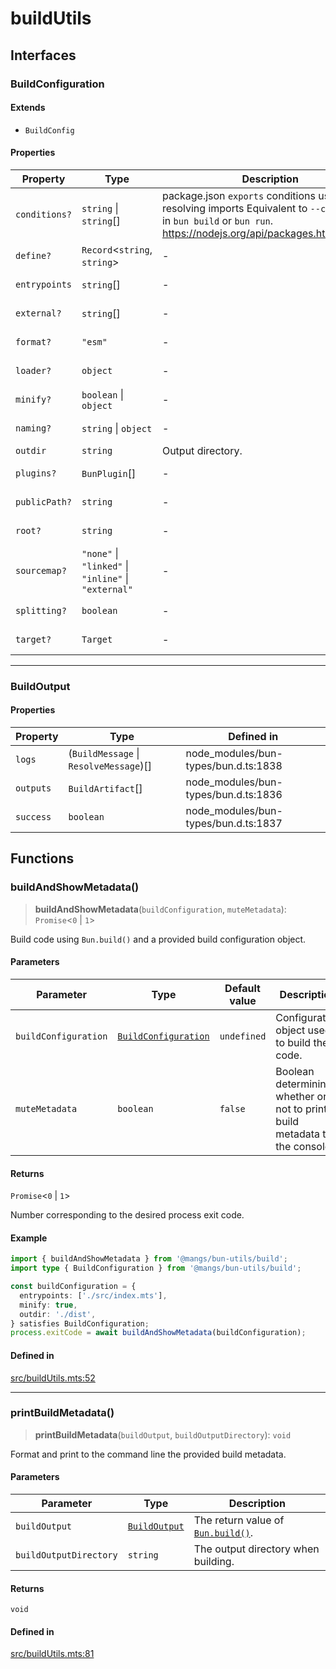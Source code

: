# buildUtils

## Interfaces

### BuildConfiguration

#### Extends

- `BuildConfig`

#### Properties

| Property | Type | Description | Overrides | Inherited from | Defined in |
| ------ | ------ | ------ | ------ | ------ | ------ |
| `conditions?` | `string` \| `string`[] | package.json `exports` conditions used when resolving imports Equivalent to `--conditions` in `bun build` or `bun run`. https://nodejs.org/api/packages.html#exports | - | `BuildConfig.conditions` | node\_modules/bun-types/bun.d.ts:1583 |
| `define?` | `Record`\<`string`, `string`\> | - | - | `BuildConfig.define` | node\_modules/bun-types/bun.d.ts:1572 |
| `entrypoints` | `string`[] | - | - | `BuildConfig.entrypoints` | node\_modules/bun-types/bun.d.ts:1555 |
| `external?` | `string`[] | - | - | `BuildConfig.external` | node\_modules/bun-types/bun.d.ts:1570 |
| `format?` | `"esm"` | - | - | `BuildConfig.format` | node\_modules/bun-types/bun.d.ts:1558 |
| `loader?` | `object` | - | - | `BuildConfig.loader` | node\_modules/bun-types/bun.d.ts:1574 |
| `minify?` | `boolean` \| `object` | - | - | `BuildConfig.minify` | node\_modules/bun-types/bun.d.ts:1584 |
| `naming?` | `string` \| `object` | - | - | `BuildConfig.naming` | node\_modules/bun-types/bun.d.ts:1559 |
| `outdir` | `string` | Output directory. | `BuildConfig.outdir` | - | [src/buildUtils.mts:30](https://github.com/mangs/bun-utils/blob/b2483cf53a52ce0acdae9b1dc610b41280c5d867/src/buildUtils.mts#L30) |
| `plugins?` | `BunPlugin`[] | - | - | `BuildConfig.plugins` | node\_modules/bun-types/bun.d.ts:1568 |
| `publicPath?` | `string` | - | - | `BuildConfig.publicPath` | node\_modules/bun-types/bun.d.ts:1571 |
| `root?` | `string` | - | - | `BuildConfig.root` | node\_modules/bun-types/bun.d.ts:1566 |
| `sourcemap?` | `"none"` \| `"linked"` \| `"inline"` \| `"external"` | - | - | `BuildConfig.sourcemap` | node\_modules/bun-types/bun.d.ts:1575 |
| `splitting?` | `boolean` | - | - | `BuildConfig.splitting` | node\_modules/bun-types/bun.d.ts:1567 |
| `target?` | `Target` | - | - | `BuildConfig.target` | node\_modules/bun-types/bun.d.ts:1557 |

***

### BuildOutput

#### Properties

| Property | Type | Defined in |
| ------ | ------ | ------ |
| `logs` | (`BuildMessage` \| `ResolveMessage`)[] | node\_modules/bun-types/bun.d.ts:1838 |
| `outputs` | `BuildArtifact`[] | node\_modules/bun-types/bun.d.ts:1836 |
| `success` | `boolean` | node\_modules/bun-types/bun.d.ts:1837 |

## Functions

### buildAndShowMetadata()

> **buildAndShowMetadata**(`buildConfiguration`, `muteMetadata`): `Promise`\<`0` \| `1`\>

Build code using `Bun.build()` and a provided build configuration object.

#### Parameters

| Parameter | Type | Default value | Description |
| ------ | ------ | ------ | ------ |
| `buildConfiguration` | [`BuildConfiguration`](buildUtils.md#buildconfiguration) | `undefined` | Configuration object used to build the code. |
| `muteMetadata` | `boolean` | `false` | Boolean determining whether or not to print build metadata to the console. |

#### Returns

`Promise`\<`0` \| `1`\>

Number corresponding to the desired process exit code.

#### Example

```ts
import { buildAndShowMetadata } from '@mangs/bun-utils/build';
import type { BuildConfiguration } from '@mangs/bun-utils/build';

const buildConfiguration = {
  entrypoints: ['./src/index.mts'],
  minify: true,
  outdir: './dist',
} satisfies BuildConfiguration;
process.exitCode = await buildAndShowMetadata(buildConfiguration);
```

#### Defined in

[src/buildUtils.mts:52](https://github.com/mangs/bun-utils/blob/b2483cf53a52ce0acdae9b1dc610b41280c5d867/src/buildUtils.mts#L52)

***

### printBuildMetadata()

> **printBuildMetadata**(`buildOutput`, `buildOutputDirectory`): `void`

Format and print to the command line the provided build metadata.

#### Parameters

| Parameter | Type | Description |
| ------ | ------ | ------ |
| `buildOutput` | [`BuildOutput`](buildUtils.md#buildoutput) | The return value of [`Bun.build()`](https://bun.sh/docs/bundler). |
| `buildOutputDirectory` | `string` | The output directory when building. |

#### Returns

`void`

#### Defined in

[src/buildUtils.mts:81](https://github.com/mangs/bun-utils/blob/b2483cf53a52ce0acdae9b1dc610b41280c5d867/src/buildUtils.mts#L81)

